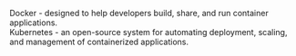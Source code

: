 Docker - designed to help developers build, share, and run container applications.
<br />
Kubernetes - an open-source system for automating deployment, scaling, and management of containerized applications.
